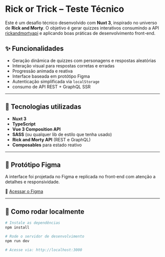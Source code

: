 # Rick or Trick – Teste Técnico

Este é um desafio técnico desenvolvido com **Nuxt 3**, inspirado no universo de **Rick and Morty**. O objetivo é gerar quizzes interativos consumindo a API [rickandmortyapi](https://rickandmortyapi.com/)  e aplicando boas práticas de desenvolvimento front-end.

## ✨ Funcionalidades

- Geração dinâmica de quizzes com personagens e respostas aleatórias
- Interação visual para respostas corretas e erradas
- Progressão animada e reativa
- Interface baseada em protótipo Figma
- Autenticação simplificada via `localStorage`
- consumo de API REST + GraphQL SSR

---

## 🧪 Tecnologias utilizadas

- **Nuxt 3**
- **TypeScript**
- **Vue 3 Composition API**
- **SASS** (ou qualquer lib de estilo que tenha usado)
- **Rick and Morty API** (REST e GraphQL)
- **Composables** para estado reativo

---

## 📐 Protótipo Figma

A interface foi projetada no Figma e replicada no front-end com atenção a detalhes e responsividade.

🔗 [Acessar o Figma](https://www.figma.com/design/sdPAQCaynuI25PV1wOfV74/Rick-or-Trick?node-id=42-620&t=QGqayZzQsrweUb0S-1)

---

## 🚀 Como rodar localmente

```bash
# Instale as dependências
npm install

# Rode o servidor de desenvolvimento
npm run dev

# Acesse via: http://localhost:3000
